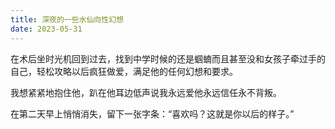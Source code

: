 ```yaml
---
title: 深夜的一些水仙向性幻想
date: 2023-05-31
--- 
```


在术后坐时光机回到过去，找到中学时候的还是蝈蝻而且甚至没和女孩子牵过手的自己，轻松攻略以后疯狂做爱，满足他的任何幻想和要求。

我想紧紧地抱住他，趴在他耳边低声说我永远爱他永远信任永不背叛。

在第二天早上悄悄消失，留下一张字条：“喜欢吗？这就是你以后的样子。”

